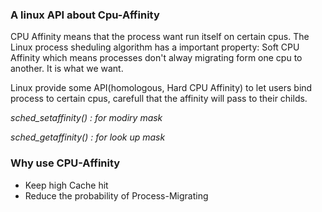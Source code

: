 ### A linux API about Cpu-Affinity

CPU Affinity means that the process want run itself on certain cpus. The Linux process sheduling algorithm has a important property: Soft CPU Affinity which means processes don't alway migrating form one cpu to another. It is what we want.

Linux provide some API(homologous, Hard CPU Affinity) to let users bind process to certain cpus, carefull that the affinity will pass to their childs.

*sched_setaffinity() : for modiry mask*

*sched_getaffinity() : for look up mask*

### Why use CPU-Affinity

- Keep high Cache hit
- Reduce the probability of Process-Migrating

